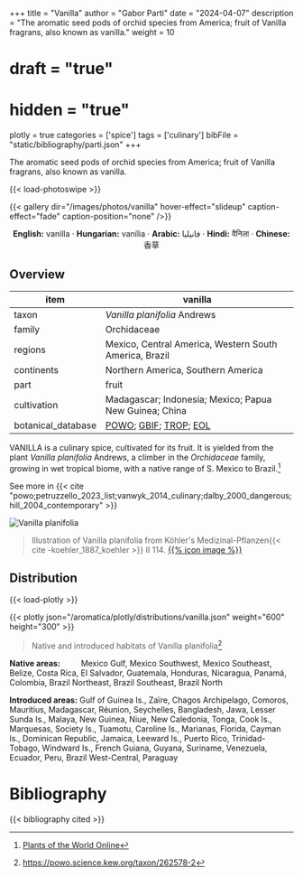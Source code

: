 +++
title = "Vanilla"
author = "Gabor Parti"
date = "2024-04-07"
description = "The aromatic seed pods of orchid species from America; fruit of Vanilla fragrans, also known as vanilla."
weight = 10
# draft = "true"
# hidden = "true"
plotly = true
categories = ['spice']
tags = ['culinary']
bibFile = "static/bibliography/parti.json"
+++

The aromatic seed pods of orchid species from America; fruit of Vanilla fragrans, also known as vanilla.

 [<i class="fab fa-wikipedia-w"></i>](https://en.wikipedia.org/wiki/Vanilla){{< load-photoswipe >}}

{{< gallery dir="/images/photos/vanilla" hover-effect="slideup" caption-effect="fade" caption-position="none" />}}

<center>

**English:** vanilla · **Hungarian:** vanília · **Arabic:** <span class="arabic-text" dir="rtl">فانيليا</span> · **Hindi:** <span class="devanagari-text">वैनिला</span> · **Chinese:** <span class="traditional-chinese-text">香草</span>

</center>

## Overview

|       item       |                                                                                        vanilla                                                                                        |
|------------------|---------------------------------------------------------------------------------------------------------------------------------------------------------------------------------------|
|       taxon      |                                                                              *Vanilla planifolia* Andrews                                                                             |
|      family      |                                                                                      Orchidaceae                                                                                      |
|      regions     |                                                                 Mexico, Central America, Western South America, Brazil                                                                |
|    continents    |                                                                           Northern America, Southern America                                                                          |
|       part       |                                                                                         fruit                                                                                         |
|    cultivation   |                                                                 Madagascar; Indonesia; Mexico; Papua New Guinea; China                                                                |
|botanical_database|[POWO](https://powo.science.kew.org/taxon/262578-2); [GBIF](https://www.gbif.org/species/2803398); [TROP](https://www.tropicos.org/name/23501046); [EOL](https://eol.org/pages/1127948)|

VANILLA is a culinary spice, cultivated for its fruit. It is yielded from the plant *Vanilla planifolia* Andrews, a climber in the *Orchidaceae* family, growing in wet tropical biome, with a native range of S. Mexico to Brazil.[^powo_vanilla]

[^powo_vanilla]: [Plants of the World Online](https://powo.science.kew.org)

 See more in  {{< cite "powo;petruzzello_2023_list;vanwyk_2014_culinary;dalby_2000_dangerous;hill_2004_contemporary" >}}

![Vanilla planifolia](/images/illustrations/vanilla.png?width=40rem "Illustration of Vanilla planifolia from Köhler's Medizinal-Pflanzen")

>Illustration of Vanilla planifolia from Köhler's Medizinal-Pflanzen{{< cite -koehler_1887_koehler >}} II 114. [{{% icon image %}}](https://www.biodiversitylibrary.org/item/10837#page/573/mode/1up)

## Distribution

{{< load-plotly >}}

{{< plotly json="/aromatica/plotly/distributions/vanilla.json" weight="600" height="300" >}}

>Native and introduced habitats of Vanilla planifolia[^powo]

[^powo]: https://powo.science.kew.org/taxon/262578-2

<p style="text-align:left;">

**Native areas:** &ensp; &ensp; &ensp; Mexico Gulf, Mexico Southwest, Mexico Southeast, Belize, Costa Rica, El Salvador, Guatemala, Honduras, Nicaragua, Panamá, Colombia, Brazil Northeast, Brazil Southeast, Brazil North

**Introduced areas:** Gulf of Guinea Is., Zaïre, Chagos Archipelago, Comoros, Mauritius, Madagascar, Réunion, Seychelles, Bangladesh, Jawa, Lesser Sunda Is., Malaya, New Guinea, Niue, New Caledonia, Tonga, Cook Is., Marquesas, Society Is., Tuamotu, Caroline Is., Marianas, Florida, Cayman Is., Dominican Republic, Jamaica, Leeward Is., Puerto Rico, Trinidad-Tobago, Windward Is., French Guiana, Guyana, Suriname, Venezuela, Ecuador, Peru, Brazil West-Central, Paraguay

</p>



# Bibliography

{{< bibliography cited >}}

